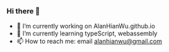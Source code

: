 ### Hi there 👋

- 🔭 I’m currently working on AlanHianWu.github.io
- 🌱 I’m currently learning typeScript, webassembly
- 📫 How to reach me: email alanhianwu@gmail.com

<!--
**AlanHianWu/AlanHianWu** is a ✨ _special_ ✨ repository because its `README.md` (this file) appears on your GitHub profile.

Here are some ideas to get you started:

- 🔭 I’m currently working on AlanHianWu.github.io
- 🌱 I’m currently learning typeScript, webassembly
- 👯 I’m looking to collaborate on ...
- 🤔 I’m looking for help with ...
- 💬 Ask me about ...
- 📫 How to reach me: email alanhianwu@gmail.com
- 😄 Pronouns: ...
- ⚡ Fun fact: ...
-->
